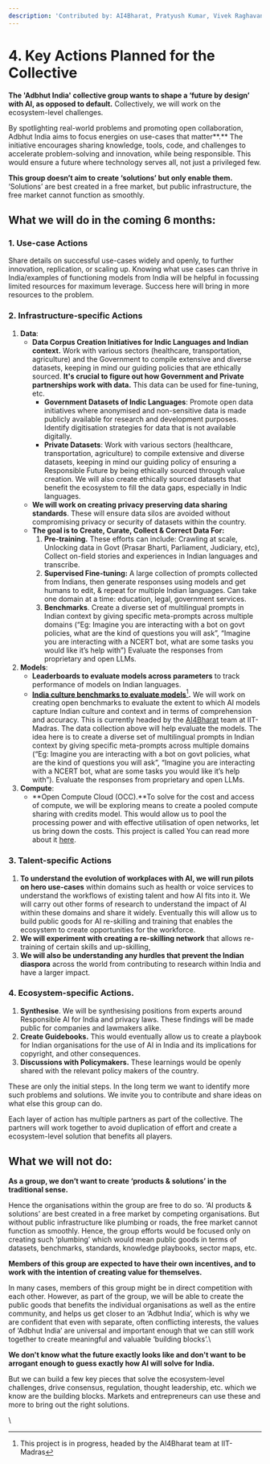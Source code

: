 ```yaml
---
description: 'Contributed by: AI4Bharat, Pratyush Kumar, Vivek Raghavan, People+AI Team'
---
```


# 4. Key Actions Planned for the Collective

**The 'Adbhut India' collective group wants to shape a ‘future by design’ with AI, as opposed to default.** Collectively, we will work on the ecosystem-level challenges.&#x20;

By spotlighting real-world problems and promoting open collaboration, Adbhut India aims to focus energies on use-cases that matter**.** The initiative encourages sharing knowledge, tools, code, and challenges to accelerate problem-solving and innovation, while being responsible. This would ensure a future where technology serves all, not just a privileged few. &#x20;

**This group doesn’t aim to create ‘solutions’ but only enable them.** ‘Solutions’ are best created in a free market, but public infrastructure, the free market cannot function as smoothly.



## What we will do in the coming 6 months:

### **1. Use-case Actions**

Share details on successful use-cases widely and openly, to further innovation, replication, or scaling up. Knowing what use cases can thrive in India/examples of functioning models from India will be helpful in focussing limited resources for maximum leverage. Success here will bring in more resources to the problem.

### **2. Infrastructure-specific Actions**&#x20;

1. **Data**:
   * **Data Corpus Creation Initiatives for Indic Languages and Indian context.** Work with various sectors (healthcare, transportation, agriculture) and the Government to compile extensive and diverse datasets, keeping in mind our guiding policies that are ethically sourced. **It's crucial to figure out how Government and Private partnerships work with data.** This data can be used for fine-tuning, etc.&#x20;
     * **Government Datasets of Indic Languages**: Promote open data initiatives where anonymised and non-sensitive data is made publicly available for research and development purposes. Identify digitisation strategies for data that is not available digitally.&#x20;
     * **Private Datasets**:  Work with various sectors (healthcare, transportation, agriculture) to compile extensive and diverse datasets, keeping in mind our guiding policy of ensuring a Responsible Future by being ethically sourced through value creation. We will also create ethically sourced datasets that benefit the ecosystem to fill the data gaps, especially in Indic languages.&#x20;
   * **We will work on creating privacy preserving data sharing standards**. These will ensure data silos are avoided without compromising privacy or security of datasets within the country.
   * **The goal is to Create, Curate, Collect & Correct Data For:**
     1. **Pre-training.** These efforts can include: Crawling at scale, Unlocking data in Govt (Prasar Bharti, Parliament, Judiciary, etc),  Collect on-field stories and experiences in Indian languages and transcribe.
     2. **Supervised Fine-tuning:** A large collection of prompts collected from Indians, then generate responses using models and get humans to edit, & repeat for multiple Indian languages. Can take one domain at a time: education, legal, government services.
     3. **Benchmarks**. Create a diverse set of multilingual prompts in Indian context by giving specific meta-prompts across multiple domains (“Eg: Imagine you are interacting with a bot on govt policies, what are the kind of questions you will ask”, “Imagine you are interacting with a NCERT bot, what are some tasks you would like it’s help with”) Evaluate the responses from proprietary and open LLMs.&#x20;
2. **Models**:&#x20;
   * **Leaderboards to evaluate models across parameters** to track performance of models on Indian languages.
   * [**India culture benchmarks to evaluate models**](#user-content-fn-1)[^1]**.** We will work on creating open benchmarks to evaluate the extent to which AI models capture Indian culture and context and in terms of comprehension and accuracy. This is currently headed by the [AI4Bharat](https://ai4bharat.iitm.ac.in/) team at IIT-Madras. The data collection above will help evaluate the models. The idea here is to create a diverse set of multilingual prompts in Indian context by giving specific meta-prompts across multiple domains (“Eg: Imagine you are interacting with a bot on govt policies, what are the kind of questions you will ask”, “Imagine you are interacting with a NCERT bot, what are some tasks you would like it’s help with”). Evaluate the responses from proprietary and open LLMs.
3. **Compute**:&#x20;
   * **Open Compute Cloud (OCC).**To solve for the cost and access of compute, we will be exploring means to create a pooled compute sharing with credits model. This would allow us to pool the processing power and with effective utilisation of open networks, let us bring down the costs. This project is called  You can read more about it [here](https://github.com/PeoplePlusAI/Open-Cloud-Compute-OCC).



### **3. Talent-specific Actions**

1. **To understand the evolution of workplaces with AI, we will run pilots on hero use-cases** within domains such as health or voice services to understand the workflows of existing talent and how AI fits into it. We will carry out other forms of research to understand the impact of AI within these domains and share it widely. Eventually this will allow us to build public goods for AI re-skilling and training that enables the ecosystem to create opportunities for the workforce.&#x20;
2. **We will experiment with creating a re-skilling network** that allows re-training of certain skills and up-skilling,
3. **We will also be understanding any hurdles that prevent the Indian diaspora** across the world from contributing to research within India and have a larger impact.



### **4. Ecosystem-specific Actions.**&#x20;

1. **Synthesise**. We will be synthesising positions from experts around Responsible AI for India and privacy laws. These findings will be made public for companies and lawmakers alike.&#x20;
2. **Create Guidebooks.** This would eventually allow us to create a playbook for Indian organisations for the use of AI in India and its implications for copyright, and other consequences.
3. **Discussions with Policymakers.** These learnings would be openly shared with the relevant policy makers of the country.&#x20;

These are only the initial steps. In the long term we want to identify more such problems and solutions. We invite you to contribute and share ideas on what else this group can do.

Each layer of action has multiple partners as part of the collective. The partners will work together to avoid duplication of effort and create a ecosystem-level solution that benefits all players.



## What we will not do:

**As a group, we don’t want to create ‘products & solutions’ in the traditional sense.**

Hence the organisations within the group are free to do so. ‘AI products & solutions’ are best created in a free market by competing organisations. But without public infrastructure like plumbing or roads, the free market cannot function as smoothly. Hence, the group efforts would be focused only on creating such ‘plumbing’ which would mean public goods in terms of datasets, benchmarks, standards, knowledge playbooks, sector maps, etc.



**Members of this group are expected to have their own incentives, and to work with the intention of creating value for themselves.**&#x20;

In many cases, members of this group might be in direct competition with each other. However, as part of the group, we will be able to create the public goods that benefits the individual organisations as well as the entire community, and helps us get closer to an ‘Adbhut India’, which is why we are confident that even with separate, often conflicting interests, the values of ‘Adbhut India’ are universal and important enough that we can still work together to create meaningful and valuable ‘building blocks’.\


**We don't know what the future exactly looks like and don't want to be arrogant enough to guess exactly how AI will solve for India.**&#x20;

But we can build a few key pieces that solve the ecosystem-level challenges, drive consensus, regulation, thought leadership, etc. which we know are the building blocks. Markets and entrepreneurs can use these and more to bring out the right solutions.

\


[^1]: This project is in progress, headed by the AI4Bharat team at IIT-Madras


